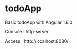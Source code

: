 # todoApp

Basic todoApp with Angular 1.6.0

Console :
	http-server

Access :
	http://localhost:8080/
